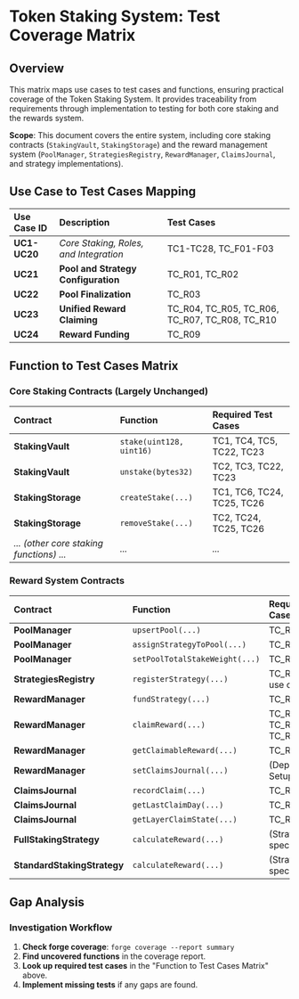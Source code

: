# Token Staking System: Test Coverage Matrix

## Overview

This matrix maps use cases to test cases and functions, ensuring practical coverage of the Token Staking System. It provides traceability from requirements through implementation to testing for both core staking and the rewards system.

**Scope**: This document covers the entire system, including core staking contracts (`StakingVault`, `StakingStorage`) and the reward management system (`PoolManager`, `StrategiesRegistry`, `RewardManager`, `ClaimsJournal`, and strategy implementations).

## Use Case to Test Cases Mapping

| Use Case ID  | Description                            | Test Cases                                     |
| :----------- | :------------------------------------- | :--------------------------------------------- |
| **UC1-UC20** | _Core Staking, Roles, and Integration_ | TC1-TC28, TC_F01-F03                           |
| **UC21**     | **Pool and Strategy Configuration**    | TC_R01, TC_R02                                 |
| **UC22**     | **Pool Finalization**                  | TC_R03                                         |
| **UC23**     | **Unified Reward Claiming**            | TC_R04, TC_R05, TC_R06, TC_R07, TC_R08, TC_R10 |
| **UC24**     | **Reward Funding**                     | TC_R09                                         |

## Function to Test Cases Matrix

### Core Staking Contracts (Largely Unchanged)

| Contract                                 | Function                 | Required Test Cases        |
| :--------------------------------------- | :----------------------- | :------------------------- |
| **StakingVault**                         | `stake(uint128, uint16)` | TC1, TC4, TC5, TC22, TC23  |
| **StakingVault**                         | `unstake(bytes32)`       | TC2, TC3, TC22, TC23       |
| **StakingStorage**                       | `createStake(...)`       | TC1, TC6, TC24, TC25, TC26 |
| **StakingStorage**                       | `removeStake(...)`       | TC2, TC24, TC25, TC26      |
| _... (other core staking functions) ..._ | _..._                    | _..._                      |

### Reward System Contracts

| Contract                    | Function                       | Required Test Cases                    |
| :-------------------------- | :----------------------------- | :------------------------------------- |
| **PoolManager**             | `upsertPool(...)`              | TC_R01                                 |
| **PoolManager**             | `assignStrategyToPool(...)`    | TC_R02                                 |
| **PoolManager**             | `setPoolTotalStakeWeight(...)` | TC_R03                                 |
| **StrategiesRegistry**      | `registerStrategy(...)`        | TC_R01 (from use cases)                |
| **RewardManager**           | `fundStrategy(...)`            | TC_R09                                 |
| **RewardManager**           | `claimReward(...)`             | TC_R04, TC_R05, TC_R06, TC_R07, TC_R08 |
| **RewardManager**           | `getClaimableReward(...)`      | TC_R10                                 |
| **RewardManager**           | `setClaimsJournal(...)`        | (Deployment/Test Setup)                |
| **ClaimsJournal**           | `recordClaim(...)`             | TC_R04, TC_R05                         |
| **ClaimsJournal**           | `getLastClaimDay(...)`         | TC_R04, TC_R05                         |
| **ClaimsJournal**           | `getLayerClaimState(...)`      | TC_R08                                 |
| **FullStakingStrategy**     | `calculateReward(...)`         | (Strategy-specific tests)              |
| **StandardStakingStrategy** | `calculateReward(...)`         | (Strategy-specific tests)              |

## Gap Analysis

### Investigation Workflow

1.  **Check forge coverage**: `forge coverage --report summary`
2.  **Find uncovered functions** in the coverage report.
3.  **Look up required test cases** in the "Function to Test Cases Matrix" above.
4.  **Implement missing tests** if any gaps are found.

